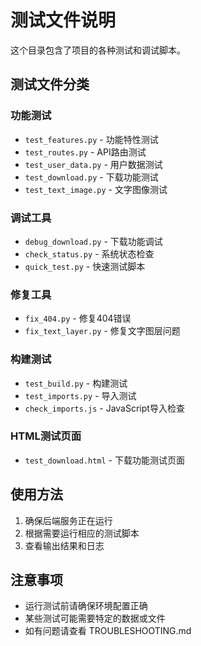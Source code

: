 # 测试文件说明

这个目录包含了项目的各种测试和调试脚本。

## 测试文件分类

### 功能测试
- `test_features.py` - 功能特性测试
- `test_routes.py` - API路由测试
- `test_user_data.py` - 用户数据测试
- `test_download.py` - 下载功能测试
- `test_text_image.py` - 文字图像测试

### 调试工具
- `debug_download.py` - 下载功能调试
- `check_status.py` - 系统状态检查
- `quick_test.py` - 快速测试脚本

### 修复工具
- `fix_404.py` - 修复404错误
- `fix_text_layer.py` - 修复文字图层问题

### 构建测试
- `test_build.py` - 构建测试
- `test_imports.py` - 导入测试
- `check_imports.js` - JavaScript导入检查

### HTML测试页面
- `test_download.html` - 下载功能测试页面

## 使用方法

1. 确保后端服务正在运行
2. 根据需要运行相应的测试脚本
3. 查看输出结果和日志

## 注意事项

- 运行测试前请确保环境配置正确
- 某些测试可能需要特定的数据或文件
- 如有问题请查看 TROUBLESHOOTING.md